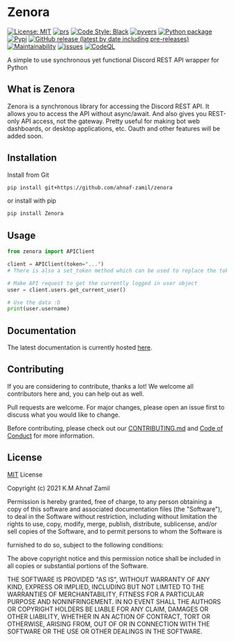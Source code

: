 # Zenora

[![License: MIT](https://img.shields.io/badge/License-MIT-lightgrey.svg)](https://opensource.org/licenses/MIT)
[![prs](https://img.shields.io/github/issues-pr/ahnaf-zamil/zenora?color=red)](https://github.com/ahnaf-zamil/zenora/pulls)
[![Code Style: Black](https://img.shields.io/badge/Code%20Style-Black-black)](https://github.com/psf/black)
[![pyvers](https://img.shields.io/badge/python-3.8%20%7C%203.9-blue)](https://pypi.org/project/zenora)
[![Python package](https://github.com/ahnaf-zamil/zenora/actions/workflows/python-package.yml/badge.svg?branch=master)](https://github.com/ahnaf-zamil/zenora/actions/workflows/python-package.yml)
[![Pypi](https://img.shields.io/pypi/v/zenora.svg)](https://pypi.org/project/zenora/)
[![GitHub release (latest by date including pre-releases)](https://img.shields.io/github/v/release/ahnaf-zamil/zenora?include_prereleases)](https://github.com/ahnaf-zamil/zenora/releases)
[![Maintainability](https://api.codeclimate.com/v1/badges/e556bee232469ff28415/maintainability)](https://codeclimate.com/github/ahnaf-zamil/zenora/maintainability)
[![issues](https://img.shields.io/github/issues-raw/ahnaf-zamil/zenora?color=blueviolet)](https://github.com/ahnaf-zamil/zenora/issues)
[![CodeQL](https://github.com/ahnaf-zamil/zenora/actions/workflows/codeql-analysis.yml/badge.svg?branch=master)](https://github.com/ahnaf-zamil/zenora/actions/workflows/codeql-analysis.yml)

A simple to use synchronous yet functional Discord REST API wrapper for Python

## What is Zenora

Zenora is a synchronous library for accessing the Discord REST API. It allows you to access the API without async/await. And also gives you REST-only API access, not the gateway. Pretty useful for making bot web dashboards, or desktop applications, etc. Oauth and other features will be added soon.

## Installation

Install from Git

```bash
pip install git+https://github.com/ahnaf-zamil/zenora
```

or install with pip

```bash
pip install Zenora
```

## Usage

```python
from zenora import APIClient

client = APIClient(token="...")
# There is also a set_token method which can be used to replace the token later on

# Make API request to get the currently logged in user object
user = client.users.get_current_user()

# Use the data :D
print(user.username)
```

## Documentation

The latest documentation is currently hosted [here](https://zenora.netlify.app/).

## Contributing

If you are considering to contribute, thanks a lot! We welcome all contributors here and, you can help out as well.

Pull requests are welcome. For major changes, please open an issue first to discuss what you would like to change.

Before contributing, please check out our [CONTRIBUTING.md](CONTRIBUTING.md) and [Code of Conduct](CODE_OF_CONDUCT.md) for more information.

## License

[MIT](https://choosealicense.com/licenses/mit/) License

Copyright (c) 2021 K.M Ahnaf Zamil

Permission is hereby granted, free of charge, to any person obtaining a copy
of this software and associated documentation files (the "Software"), to deal
in the Software without restriction, including without limitation the rights
to use, copy, modify, merge, publish, distribute, sublicense, and/or sell
copies of the Software, and to permit persons to whom the Software is

furnished to do so, subject to the following conditions:

The above copyright notice and this permission notice shall be included in all
copies or substantial portions of the Software.

THE SOFTWARE IS PROVIDED "AS IS", WITHOUT WARRANTY OF ANY KIND, EXPRESS OR
IMPLIED, INCLUDING BUT NOT LIMITED TO THE WARRANTIES OF MERCHANTABILITY,
FITNESS FOR A PARTICULAR PURPOSE AND NONINFRINGEMENT. IN NO EVENT SHALL THE
AUTHORS OR COPYRIGHT HOLDERS BE LIABLE FOR ANY CLAIM, DAMAGES OR OTHER
LIABILITY, WHETHER IN AN ACTION OF CONTRACT, TORT OR OTHERWISE, ARISING FROM,
OUT OF OR IN CONNECTION WITH THE SOFTWARE OR THE USE OR OTHER DEALINGS IN THE
SOFTWARE.
